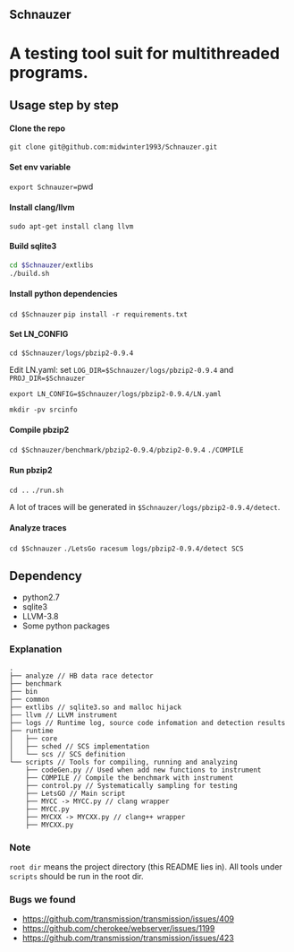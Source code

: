 Schnauzer
---
# A testing tool suit for multithreaded programs.

## Usage step by step

#### Clone the repo

`git clone git@github.com:midwinter1993/Schnauzer.git`

#### Set env variable

`export Schnauzer=`pwd` `

#### Install clang/llvm

`sudo apt-get install clang llvm`

#### Build sqlite3

```bash
cd $Schnauzer/extlibs
./build.sh
```

#### Install python dependencies

`cd $Schnauzer`
`pip install -r requirements.txt`

#### Set LN_CONFIG

`cd $Schnauzer/logs/pbzip2-0.9.4`

Edit LN.yaml: set `LOG_DIR=$Schnauzer/logs/pbzip2-0.9.4` and `PROJ_DIR=$Schnauzer`

`export LN_CONFIG=$Schnauzer/logs/pbzip2-0.9.4/LN.yaml`

`mkdir -pv srcinfo`

#### Compile pbzip2

`cd $Schnauzer/benchmark/pbzip2-0.9.4/pbzip2-0.9.4`
`./COMPILE`

#### Run pbzip2

`cd ..`
`./run.sh`

A lot of traces will be generated in `$Schnauzer/logs/pbzip2-0.9.4/detect`.

#### Analyze traces

`cd $Schnauzer`
`./LetsGo racesum logs/pbzip2-0.9.4/detect SCS `

## Dependency
* python2.7
* sqlite3
* LLVM-3.8
* Some python packages

### Explanation
```
.
├── analyze // HB data race detector
├── benchmark
├── bin
├── common
├── extlibs // sqlite3.so and malloc hijack
├── llvm // LLVM instrument
├── logs // Runtime log, source code infomation and detection results
├── runtime
│   ├── core
│   ├── sched // SCS implementation
│   └── scs // SCS definition
└── scripts // Tools for compiling, running and analyzing
    ├── codeGen.py // Used when add new functions to instrument
    ├── COMPILE // Compile the benchmark with instrument
    ├── control.py // Systematically sampling for testing
    ├── LetsGO // Main script
    ├── MYCC -> MYCC.py // clang wrapper
    ├── MYCC.py
    ├── MYCXX -> MYCXX.py // clang++ wrapper
    ├── MYCXX.py
```

### Note
`root dir` means the project directory (this README lies in).
All tools under `scripts` should be run in the root dir.



### Bugs we found
* https://github.com/transmission/transmission/issues/409
* https://github.com/cherokee/webserver/issues/1199
* https://github.com/transmission/transmission/issues/423
